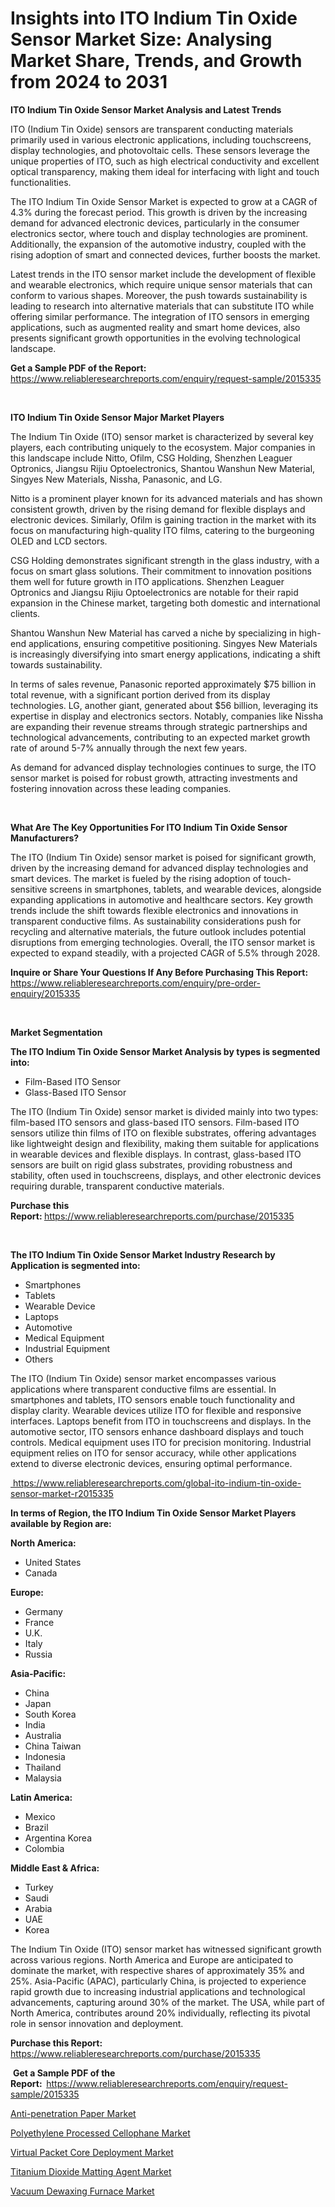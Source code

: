<p><h1>Insights into ITO Indium Tin Oxide Sensor Market Size: Analysing Market Share, Trends, and Growth from 2024 to 2031</h1></p><p><strong>ITO Indium Tin Oxide Sensor Market Analysis and Latest Trends</strong></p>
<p><p>ITO (Indium Tin Oxide) sensors are transparent conducting materials primarily used in various electronic applications, including touchscreens, display technologies, and photovoltaic cells. These sensors leverage the unique properties of ITO, such as high electrical conductivity and excellent optical transparency, making them ideal for interfacing with light and touch functionalities.</p><p>The ITO Indium Tin Oxide Sensor Market is expected to grow at a CAGR of 4.3% during the forecast period. This growth is driven by the increasing demand for advanced electronic devices, particularly in the consumer electronics sector, where touch and display technologies are prominent. Additionally, the expansion of the automotive industry, coupled with the rising adoption of smart and connected devices, further boosts the market.</p><p>Latest trends in the ITO sensor market include the development of flexible and wearable electronics, which require unique sensor materials that can conform to various shapes. Moreover, the push towards sustainability is leading to research into alternative materials that can substitute ITO while offering similar performance. The integration of ITO sensors in emerging applications, such as augmented reality and smart home devices, also presents significant growth opportunities in the evolving technological landscape.</p></p>
<p><strong>Get a Sample PDF of the Report:&nbsp;</strong> <a href="https://www.reliableresearchreports.com/enquiry/request-sample/2015335?utm_campaign=1565&utm_medium=2&utm_source=Github&utm_content=ia&utm_term=27102024&utm_id=ito-indium-tin-oxide-sensor">https://www.reliableresearchreports.com/enquiry/request-sample/2015335</a></p>
<p>&nbsp;</p>
<p><strong>ITO Indium Tin Oxide Sensor Major Market Players</strong></p>
<p><p>The Indium Tin Oxide (ITO) sensor market is characterized by several key players, each contributing uniquely to the ecosystem. Major companies in this landscape include Nitto, Ofilm, CSG Holding, Shenzhen Leaguer Optronics, Jiangsu Rijiu Optoelectronics, Shantou Wanshun New Material, Singyes New Materials, Nissha, Panasonic, and LG. </p><p>Nitto is a prominent player known for its advanced materials and has shown consistent growth, driven by the rising demand for flexible displays and electronic devices. Similarly, Ofilm is gaining traction in the market with its focus on manufacturing high-quality ITO films, catering to the burgeoning OLED and LCD sectors.</p><p>CSG Holding demonstrates significant strength in the glass industry, with a focus on smart glass solutions. Their commitment to innovation positions them well for future growth in ITO applications. Shenzhen Leaguer Optronics and Jiangsu Rijiu Optoelectronics are notable for their rapid expansion in the Chinese market, targeting both domestic and international clients.</p><p>Shantou Wanshun New Material has carved a niche by specializing in high-end applications, ensuring competitive positioning. Singyes New Materials is increasingly diversifying into smart energy applications, indicating a shift towards sustainability.</p><p>In terms of sales revenue, Panasonic reported approximately $75 billion in total revenue, with a significant portion derived from its display technologies. LG, another giant, generated about $56 billion, leveraging its expertise in display and electronics sectors. Notably, companies like Nissha are expanding their revenue streams through strategic partnerships and technological advancements, contributing to an expected market growth rate of around 5-7% annually through the next few years.</p><p>As demand for advanced display technologies continues to surge, the ITO sensor market is poised for robust growth, attracting investments and fostering innovation across these leading companies.</p></p>
<p>&nbsp;</p>
<p><strong>What Are The Key Opportunities For ITO Indium Tin Oxide Sensor Manufacturers?</strong></p>
<p><p>The ITO (Indium Tin Oxide) sensor market is poised for significant growth, driven by the increasing demand for advanced display technologies and smart devices. The market is fueled by the rising adoption of touch-sensitive screens in smartphones, tablets, and wearable devices, alongside expanding applications in automotive and healthcare sectors. Key growth trends include the shift towards flexible electronics and innovations in transparent conductive films. As sustainability considerations push for recycling and alternative materials, the future outlook includes potential disruptions from emerging technologies. Overall, the ITO sensor market is expected to expand steadily, with a projected CAGR of 5.5% through 2028.</p></p>
<p><strong>Inquire or Share Your Questions If Any Before Purchasing This Report:</strong> <a href="https://www.reliableresearchreports.com/enquiry/pre-order-enquiry/2015335?utm_campaign=1565&utm_medium=2&utm_source=Github&utm_content=ia&utm_term=27102024&utm_id=ito-indium-tin-oxide-sensor">https://www.reliableresearchreports.com/enquiry/pre-order-enquiry/2015335</a></p>
<p>&nbsp;</p>
<p><strong>Market Segmentation</strong></p>
<p><strong>The ITO Indium Tin Oxide Sensor Market Analysis by types is segmented into:</strong></p>
<p><ul><li>Film-Based ITO Sensor</li><li>Glass-Based ITO Sensor</li></ul></p>
<p><p>The ITO (Indium Tin Oxide) sensor market is divided mainly into two types: film-based ITO sensors and glass-based ITO sensors. Film-based ITO sensors utilize thin films of ITO on flexible substrates, offering advantages like lightweight design and flexibility, making them suitable for applications in wearable devices and flexible displays. In contrast, glass-based ITO sensors are built on rigid glass substrates, providing robustness and stability, often used in touchscreens, displays, and other electronic devices requiring durable, transparent conductive materials.</p></p>
<p><strong>Purchase this Report:&nbsp;</strong><a href="https://www.reliableresearchreports.com/purchase/2015335?utm_campaign=1565&utm_medium=2&utm_source=Github&utm_content=ia&utm_term=27102024&utm_id=ito-indium-tin-oxide-sensor">https://www.reliableresearchreports.com/purchase/2015335</a></p>
<p>&nbsp;</p>
<p><strong>The ITO Indium Tin Oxide Sensor Market Industry Research by Application is segmented into:</strong></p>
<p><ul><li>Smartphones</li><li>Tablets</li><li>Wearable Device</li><li>Laptops</li><li>Automotive</li><li>Medical Equipment</li><li>Industrial Equipment</li><li>Others</li></ul></p>
<p><p>The ITO (Indium Tin Oxide) sensor market encompasses various applications where transparent conductive films are essential. In smartphones and tablets, ITO sensors enable touch functionality and display clarity. Wearable devices utilize ITO for flexible and responsive interfaces. Laptops benefit from ITO in touchscreens and displays. In the automotive sector, ITO sensors enhance dashboard displays and touch controls. Medical equipment uses ITO for precision monitoring. Industrial equipment relies on ITO for sensor accuracy, while other applications extend to diverse electronic devices, ensuring optimal performance.</p></p>
<p><a href="https://www.reliableresearchreports.com/global-ito-indium-tin-oxide-sensor-market-r2015335?utm_campaign=1565&utm_medium=2&utm_source=Github&utm_content=ia&utm_term=27102024&utm_id=ito-indium-tin-oxide-sensor">&nbsp;https://www.reliableresearchreports.com/global-ito-indium-tin-oxide-sensor-market-r2015335</a></p>
<p><strong>In terms of Region, the ITO Indium Tin Oxide Sensor Market Players available by Region are:</strong></p>
<p>
    <p> <strong> North America: </strong>
        <ul>
            <li>United States</li>
            <li>Canada</li>
        </ul>
        </p> 
    <p> <strong> Europe: </strong>
        <ul>
            <li>Germany</li>
            <li>France</li>
            <li>U.K.</li>
            <li>Italy</li>
            <li>Russia</li>
        </ul>
        </p> 
    <p> <strong> Asia-Pacific: </strong>
        <ul>
            <li>China</li>
            <li>Japan</li>
            <li>South Korea</li>
            <li>India</li>
            <li>Australia</li>
            <li>China Taiwan</li>
            <li>Indonesia</li>
            <li>Thailand</li>
            <li>Malaysia</li>
        </ul>
        </p> 
    <p> <strong> Latin America: </strong>
        <ul>
            <li>Mexico</li>
            <li>Brazil</li>
            <li>Argentina Korea</li>
            <li>Colombia</li>
        </ul>
        </p> 
    <p> <strong> Middle East & Africa: </strong>
        <ul>
            <li>Turkey</li>
            <li>Saudi</li>
            <li>Arabia</li>
            <li>UAE</li>
            <li>Korea</li>
        </ul>
    </p>
    </p>
<p><p>The Indium Tin Oxide (ITO) sensor market has witnessed significant growth across various regions. North America and Europe are anticipated to dominate the market, with respective shares of approximately 35% and 25%. Asia-Pacific (APAC), particularly China, is projected to experience rapid growth due to increasing industrial applications and technological advancements, capturing around 30% of the market. The USA, while part of North America, contributes around 20% individually, reflecting its pivotal role in sensor innovation and deployment.</p></p>
<p><strong>Purchase this Report: </strong><a href="https://www.reliableresearchreports.com/purchase/2015335?utm_campaign=1565&utm_medium=2&utm_source=Github&utm_content=ia&utm_term=27102024&utm_id=ito-indium-tin-oxide-sensor">https://www.reliableresearchreports.com/purchase/2015335</a></p>
<p>&nbsp;<strong>Get a Sample PDF of the Report:&nbsp;&nbsp;</strong><a href="https://www.reliableresearchreports.com/enquiry/request-sample/2015335?utm_campaign=1565&utm_medium=2&utm_source=Github&utm_content=ia&utm_term=27102024&utm_id=ito-indium-tin-oxide-sensor">https://www.reliableresearchreports.com/enquiry/request-sample/2015335</a></p>
<p><strong></strong></p>
<p><p><a href="https://www.linkedin.com/pulse/surfing-anti-penetration-paper-wave-riding-market-currents-5qwbe?utm_campaign=1565&utm_medium=2&utm_source=Github&utm_content=ia&utm_term=27102024&utm_id=ito-indium-tin-oxide-sensor">Anti-penetration Paper Market</a></p><p><a href="https://www.linkedin.com/pulse/global-polyethylene-processed-cellophane-market-trends-innovations-bpanf?utm_campaign=1565&utm_medium=2&utm_source=Github&utm_content=ia&utm_term=27102024&utm_id=ito-indium-tin-oxide-sensor">Polyethylene Processed Cellophane Market</a></p><p><a href="https://www.linkedin.com/pulse/investing-virtual-packet-core-deployment-market-trends-leading-ubeye?utm_campaign=1565&utm_medium=2&utm_source=Github&utm_content=ia&utm_term=27102024&utm_id=ito-indium-tin-oxide-sensor">Virtual Packet Core Deployment Market</a></p><p><a href="https://www.linkedin.com/pulse/regional-adaptations-global-titanium-dioxide-matting-agent-7l6qe?utm_campaign=1565&utm_medium=2&utm_source=Github&utm_content=ia&utm_term=27102024&utm_id=ito-indium-tin-oxide-sensor">Titanium Dioxide Matting Agent Market</a></p><p><a href="https://www.linkedin.com/pulse/vacuum-dewaxing-furnace-market-global-regional-analysis-ofyne?utm_campaign=1565&utm_medium=2&utm_source=Github&utm_content=ia&utm_term=27102024&utm_id=ito-indium-tin-oxide-sensor">Vacuum Dewaxing Furnace Market</a></p></p>